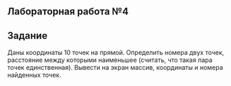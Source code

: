 ## Лабораторная работа №4

## Задание
Даны координаты 10 точек на прямой. Определить номера двух точек, расстояние между которыми наименьшее (считать, что такая пара точек единственная). Вывести на экран массив, координаты и номера найденных точек.
